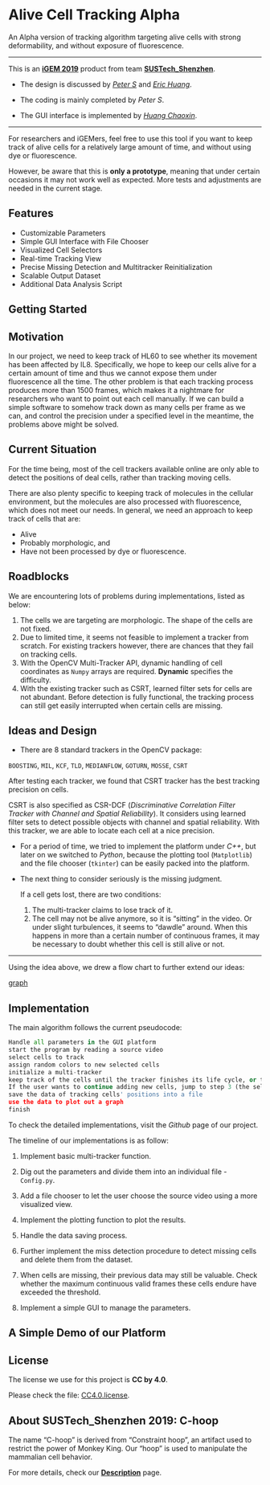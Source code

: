# Alive Cell Tracking Alpha
An Alpha version of tracking algorithm targeting alive cells with strong deformability, and without exposure of fluorescence.

---

This is an **[iGEM 2019](https://2019.igem.org)** product from team **[SUSTech_Shenzhen](https://2019.igem.org/Team:SUSTech_Shenzhen)**.

-   The design is discussed by *[Peter S](https://github.com/WingsUpete)* and *[Eric Huang](https://github.com/Eric-HYQ)*.

-   The coding is mainly completed by *Peter S*.

-   The GUI interface is implemented by *[Huang Chaoxin](https://github.com/teachmain)*.

---

For researchers and iGEMers, feel free to use this tool if you want to keep track of alive cells for a relatively large amount of time, and without using dye or fluorescence.

However, be aware that this is **only a prototype**, meaning that under certain occasions it may not work well as expected. More tests and adjustments are needed in the current stage.



## Features

-   Customizable Parameters
-   Simple GUI Interface with File Chooser
-   Visualized Cell Selectors
-   Real-time Tracking View
-   Precise Missing Detection and Multitracker Reinitialization
-   Scalable Output Dataset
-   Additional Data Analysis Script



## Getting Started





## Motivation

In our project, we need to keep track of HL60 to see whether its movement has been affected by IL8. Specifically, we hope to keep our cells alive for a certain amount of time and thus we cannot expose them under fluorescence all the time.
The other problem is that each tracking process produces more than 1500 frames, which makes it a nightmare for researchers who want to point out each cell manually.
If we can build a simple software to somehow track down as many cells per frame as we can, and control the precision under a specified level in the meantime, the problems above might be solved.



## Current Situation

For the time being, most of the cell trackers available online are only able to detect the positions of deal cells, rather than tracking moving cells.

There are also plenty specific to keeping track of molecules in the cellular environment, but the molecules are also processed with fluorescence, which does not meet our needs.
In general, we need an approach to keep track of cells that are:

-   Alive
-   Probably morphologic, and
-   Have not been processed by dye or fluorescence.



## Roadblocks

We are encountering lots of problems during implementations, listed as below:
1. The cells we are targeting are morphologic. The shape of the cells are not fixed.
2. Due to limited time, it seems not feasible to implement a tracker from scratch. For existing trackers however, there are chances that they fail on tracking cells.
3. With the OpenCV Multi-Tracker API, dynamic handling of cell coordinates as `Numpy` arrays are required. **Dynamic** specifies the difficulty.
4. With the existing tracker such as CSRT, learned filter sets for cells are not abundant. Before detection is fully functional, the tracking process can still get easily interrupted when certain cells are missing.



## Ideas and Design

-   There are 8 standard trackers in the OpenCV package:

`BOOSTING`, `MIL`, `KCF`, `TLD`, `MEDIANFLOW`, `GOTURN`, `MOSSE`, `CSRT`

After testing each tracker, we found that CSRT tracker has the best tracking precision on cells.

CSRT is also specified as CSR-DCF (*Discriminative Correlation Filter Tracker with Channel and Spatial Reliability*). It considers using learned filter sets to detect possible objects with channel and spatial reliability. With this tracker, we are able to locate each cell at a nice precision.

-   For a period of time, we tried to implement the platform under *C++*, but later on we switched to *Python*, because the plotting tool (`Matplotlib`) and the file chooser (`tkinter`) can be easily packed into the platform.

-   The next thing to consider seriously is the missing judgment.

    If a cell gets lost, there are two conditions:

    1.  The multi-tracker claims to lose track of it.
    2.  The cell may not be alive anymore, so it is “sitting” in the video. Or under slight turbulences, it seems to “dawdle” around. When this happens in more than a certain number of continuous frames, it may be necessary to doubt whether this cell is still alive or not.

---

Using the idea above, we drew a flow chart to further extend our ideas:

[graph](#)





## Implementation

The main algorithm follows the current pseudocode:

```python
Handle all parameters in the GUI platform
start the program by reading a source video
select cells to track
assign random colors to new selected cells
initialize a multi-tracker
keep track of the cells until the tracker finishes its life cycle, or the number of missing cells exceeds the threshold
If the user wants to continue adding new cells, jump to step 3 (the selection process). If the user wants to finish, go to the next step
save the data of tracking cells' positions into a file
use the data to plot out a graph
finish
```

To check the detailed implementations, visit the *Github* page of our project.

The timeline of our implementations is as follow:

1.  Implement basic multi-tracker function.
2.  Dig out the parameters and divide them into an individual file - `Config.py`.
3.  Add a file chooser to let the user choose the source video using a more visualized view.

4.  Implement the plotting function to plot the results.
5.  Handle the data saving process.
6.  Further implement the miss detection procedure to detect missing cells and delete them from the dataset.
7.  When cells are missing, their previous data may still be valuable. Check whether the maximum continuous valid frames these cells endure have exceeded the threshold.
8.  Implement a simple GUI to manage the parameters.



## A Simple Demo of our Platform





## License

The license we use for this project is **CC by 4.0**.

Please check the file: [CC4.0.license](CC4.0.license).



## About SUSTech_Shenzhen 2019: C-hoop

The name “C-hoop” is derived from “Constraint hoop”, an artifact used to restrict the power of Monkey King. Our “hoop” is used to manipulate the mammalian cell behavior.

For more details, check our **[Description](https://2019.igem.org/Team:SUSTech_Shenzhen/Description)** page.

